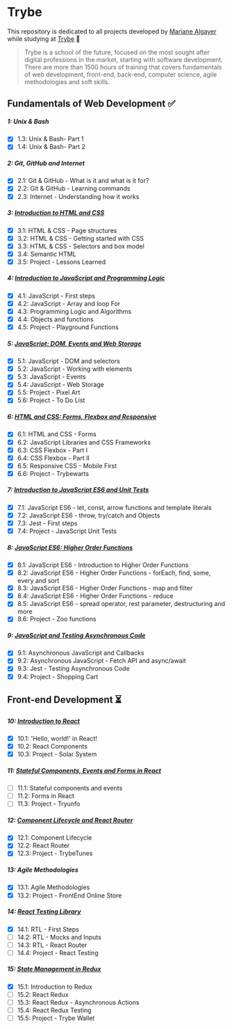 # Trybe

This repository is dedicated to all projects developed by [Mariane Algayer](https://www.linkedin.com/in/mariane-albuquerque-algayer) while studying at [Trybe](https://www.betrybe.com/) :rocket:

> Trybe is a school of the future, focused on the most sought after digital professions in the market, starting with software development. There are more than 1500 hours of training that covers fundamentals of web development, front-end, back-end, computer science, agile methodologies and soft skills.

## Fundamentals of Web Development :white_check_mark:

##### 1: Unix & Bash

- [x] 1.3: Unix & Bash- Part 1
- [x] 1.4: Unix & Bash- Part 2

##### 2: Git, GitHub and Internet

- [x] 2.1: Git & GitHub - What is it and what is it for?
- [x] 2.2: Git & GitHub - Learning commands
- [x] 2.3: Internet - Understanding how it works

##### 3: [Introduction to HTML and CSS](https://github.com/MarianeAlgayer/trybe-exercises/tree/main/01-fundamentals/03-introduction-to-html-css)

- [x] 3.1: HTML & CSS - Page structures
- [x] 3.2: HTML & CSS - Getting started with CSS
- [x] 3.3: HTML & CSS - Selectors and box model
- [x] 3.4: Semantic HTML
- [x] 3.5: Project - Lessons Learned

##### 4: [Introduction to JavaScript and Programming Logic](https://github.com/MarianeAlgayer/trybe-exercises/tree/main/01-fundamentals/04-introduction-to-javascript-programming-logic)

- [x] 4.1: JavaScript - First steps
- [x] 4.2: JavaScript - Array and loop For
- [x] 4.3: Programming Logic and Algorithms
- [x] 4.4: Objects and functions
- [x] 4.5: Project - Playground Functions

##### 5: [JavaScript: DOM, Events and Web Storage](https://github.com/MarianeAlgayer/trybe-exercises/tree/main/01-fundamentals/05-javascript-dom-events-and-web-storage)

- [x] 5.1: JavaScript - DOM and selectors
- [x] 5.2: JavaScript - Working with elements
- [x] 5.3: JavaScript - Events
- [x] 5.4: JavaScript - Web Storage
- [x] 5.5: Project - Pixel Art
- [x] 5.6: Project - To Do List

##### 6: [HTML and CSS: Forms, Flexbox and Responsive](https://github.com/MarianeAlgayer/trybe-exercises/tree/main/01-fundamentals/06-html-css-forms-flexbox-and-responsive)

- [x] 6.1: HTML and CSS - Forms
- [x] 6.2: JavaScript Libraries and CSS Frameworks
- [x] 6.3: CSS Flexbox - Part I
- [x] 6.4: CSS Flexbox - Part II
- [x] 6.5: Responsive CSS - Mobile First
- [x] 6.6: Project - Trybewarts

##### 7: [Introduction to JavaScript ES6 and Unit Tests](https://github.com/MarianeAlgayer/trybe-exercises/tree/main/01-fundamentals/07-introduction-to-javascript-es6-and-unit-tests)

- [x] 7.1: JavaScript ES6 - let, const, arrow functions and template literals
- [x] 7.2: JavaScript ES6 - throw, try/catch and Objects
- [x] 7.3: Jest - First steps
- [x] 7.4: Project - JavaScript Unit Tests

##### 8: [JavaScript ES6: Higher Order Functions](https://github.com/MarianeAlgayer/trybe-exercises/tree/main/01-fundamentals/08-javascript-es6-higher-order-functions)

- [x] 8.1: JavaScript ES6 - Introduction to Higher Order Functions
- [x] 8.2: JavaScript ES6 - Higher Order Functions - forEach, find, some, every and sort
- [x] 8.3: JavaScript ES6 - Higher Order Functions - map and filter
- [x] 8.4: JavaScript ES6 - Higher Order Functions - reduce
- [x] 8.5: JavaScript ES6 - spread operator, rest parameter, destructuring and more
- [x] 8.6: Project - Zoo functions

##### 9: [JavaScript and Testing Asynchronous Code](https://github.com/MarianeAlgayer/trybe-exercises/tree/main/01-fundamentals/09-javascript-and-testing-asynchronous-code)

- [x] 9.1: Asynchronous JavaScript and Callbacks
- [x] 9.2: Asynchronous JavaScript - Fetch API and async/await
- [x] 9.3: Jest - Testing Asynchronous Code
- [x] 9.4: Project - Shopping Cart

## Front-end Development :hourglass_flowing_sand:

##### 10: [Introduction to React](https://github.com/MarianeAlgayer/trybe-exercises/tree/main/02-front-end/10-introduction-to-react)

- [x] 10.1: 'Hello, world!' in React!
- [x] 10.2: React Components
- [x] 10.3: Project - Solar System

##### 11: [Stateful Components, Events and Forms in React](https://github.com/MarianeAlgayer/trybe-exercises/tree/main/02-front-end/11-stateful-components-events-and-forms)

- [ ] 11.1: Stateful components and events
- [ ] 11.2: Forms in React
- [ ] 11.3: Project - Tryunfo

##### 12: [Component Lifecycle and React Router](https://github.com/MarianeAlgayer/trybe-exercises/tree/main/02-front-end/12-component-lifecycle-and-react-router)

- [x] 12.1: Component Lifecycle
- [x] 12.2: React Router
- [x] 12.3: Project - TrybeTunes

##### 13: Agile Methodologies

- [x] 13.1: Agile Methodologies
- [x] 13.2: Project - FrontEnd Online Store

##### 14: [React Testing Library](https://github.com/MarianeAlgayer/trybe-exercises/tree/main/02-front-end/14-react-testing-library)

- [x] 14.1: RTL - First Steps
- [ ] 14.2: RTL - Mocks and Inputs
- [ ] 14.3: RTL - React Router
- [ ] 14.4: Project - React Testing

##### 15: [State Management in Redux](https://github.com/MarianeAlgayer/trybe-exercises/tree/main/02-front-end/15-state-management-in-redux)

- [x] 15.1: Introduction to Redux
- [ ] 15.2: React Redux
- [ ] 15.3: React Redux - Asynchronous Actions
- [ ] 15.4: React Redux Testing
- [ ] 15.5: Project - Trybe Wallet